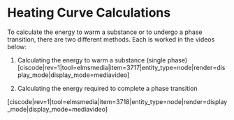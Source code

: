 # Heating Curve Calculations

To calculate the energy to warm a substance or to undergo a phase transition, there are two different methods.  Each is worked in the videos below:

1) Calculating the energy to warm a substance (single phase)
[ciscode|rev=1|tool=elmsmedia|item=3717|entity_type=node|render=display_mode|display_mode=mediavideo]

2) Calculating the energy required to complete a phase transition

[ciscode|rev=1|tool=elmsmedia|item=3718|entity_type=node|render=display_mode|display_mode=mediavideo]

<houck-math> </houck-math>
